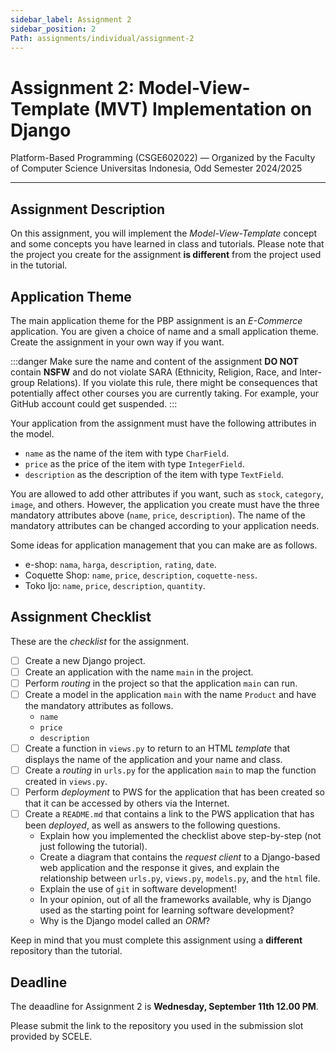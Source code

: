 ```yaml
---
sidebar_label: Assignment 2
sidebar_position: 2
Path: assignments/individual/assignment-2
---
```


# Assignment 2: Model-View-Template (MVT) Implementation on Django

Platform-Based Programming (CSGE602022) — Organized by the Faculty of Computer Science Universitas Indonesia, Odd Semester 2024/2025

---

## Assignment Description

On this assignment, you will implement the *Model-View-Template* concept and some concepts you have learned in class and tutorials. Please note that the project you create for the assignment **is different** from the project used in the tutorial.

## Application Theme

The main application theme for the PBP assignment is an *E-Commerce* application. You are given a choice of name and a small application theme. Create the assignment in your own way if you want.

:::danger
Make sure the name and content of the assignment **DO NOT** contain **NSFW** and do not violate SARA (Ethnicity, Religion, Race, and Inter-group Relations). If you violate this rule, there might be consequences that potentially affect other courses you are currently taking. For example, your GitHub account could get suspended.
:::

Your application from the assignment must have the following attributes in the model.

- `name` as the name of the item with type `CharField`.
- `price` as the price of the item with type `IntegerField`.
- `description` as the description of the item with type `TextField`.

You are allowed to add other attributes if you want, such as `stock`, `category`, `image`, and others. However, the application you create must have the three mandatory attributes above (`name`, `price`, `description`). The name of the mandatory attributes can be changed according to your application needs.

Some ideas for application management that you can make are as follows.

- e-shop: `nama`, `harga`, `description`, `rating`, `date`.
- Coquette Shop: `name`, `price`, `description`, `coquette-ness`.
- Toko Ijo: `name`, `price`, `description`, `quantity`.

## Assignment Checklist

These are the *checklist* for the assignment.

- [ ] Create a new Django project.
- [ ] Create an application with the name `main` in the project.
- [ ] Perform *routing* in the project so that the application `main` can run.
- [ ] Create a model in the application `main` with the name `Product` and have the mandatory attributes as follows.
    - `name`
    - `price`
    - `description`
- [ ] Create a function in `views.py` to return to an HTML *template* that displays the name of the application and your name and class.
- [ ] Create a *routing* in `urls.py` for the application `main` to map the function created in `views.py`.
- [ ] Perform *deployment* to PWS for the application that has been created so that it can be accessed by others via the Internet.
- [ ] Create a `README.md` that contains a link to the PWS application that has been *deployed*, as well as answers to the following questions.
    - Explain how you implemented the checklist above step-by-step (not just following the tutorial).
    - Create a diagram that contains the *request client* to a Django-based web application and the response it gives, and explain the relationship between `urls.py`, `views.py`, `models.py`, and the `html` file.
    - Explain the use of `git` in software development!
    - In your opinion, out of all the frameworks available, why is Django used as the starting point for learning software development?
    - Why is the Django model called an *ORM*?

Keep in mind that you must complete this assignment using a **different** repository than the tutorial.

## Deadline

The deaadline for Assignment 2 is **Wednesday, September 11th 12.00 PM**.

Please submit the link to the repository you used in the submission slot provided by SCELE.
